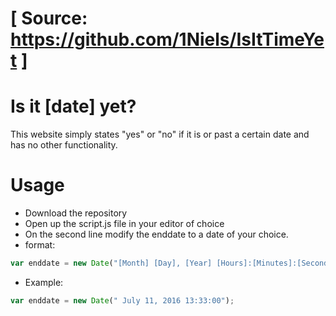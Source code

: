 # [ Source: https://github.com/1Niels/IsItTimeYet ]

# Is it [date] yet?
This website simply states "yes" or "no" if it is or past a certain date and has no other functionality.

# Usage
- Download the repository
- Open up the script.js file in your editor of choice
- On the second line modify the enddate to a date of your choice.
- format:
```javascript
var enddate = new Date("[Month] [Day], [Year] [Hours]:[Minutes]:[Seconds]");
```
- Example:
```javascript
var enddate = new Date(" July 11, 2016 13:33:00");
```
